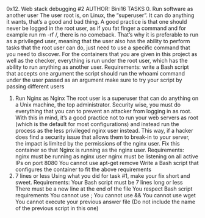 0x12. Web stack debugging #2
AUTHOR: Bini16
TASKS
0. Run software as another user
The user root is, on Linux, the “superuser”. It can do anything it wants, that’s a good and bad thing. A good practice is that one should never be logged in the root user, as if you fat finger a command and for example run rm -rf /, there is no comeback. That’s why it is preferable to run as a privileged user, meaning that the user also has the ability to perform tasks that the root user can do, just need to use a specific command that you need to discover.
For the containers that you are given in this project as well as the checker, everything is run under the root user, which has the ability to run anything as another user.
Requirements:
write a Bash script that accepts one argument
the script should run the whoami command under the user passed as an argument
make sure to try your script by passing different users
1. Run Nginx as Nginx
The root user is a superuser that can do anything on a Unix machine, the top administrator. Security wise, you must do everything that you can to prevent an attacker from logging in as root. With this in mind, it’s a good practice not to run your web servers as root (which is the default for most configurations) and instead run the process as the less privileged nginx user instead. This way, if a hacker does find a security issue that allows them to break-in to your server, the impact is limited by the permissions of the nginx user.
Fix this container so that Nginx is running as the nginx user.
Requirements:
nginx must be running as nginx user
nginx must be listening on all active IPs on port 8080
You cannot use apt-get remove
Write a Bash script that configures the container to fit the above requirements
2. 7 lines or less
Using what you did for task #1, make your fix short and sweet.
Requirements:
Your Bash script must be 7 lines long or less
There must be a new line at the end of the file
You respect Bash script requirements
You cannot use ;
You cannot use &&
You cannot use wget
You cannot execute your previous answer file (Do not include the name of the previous script in this one)
